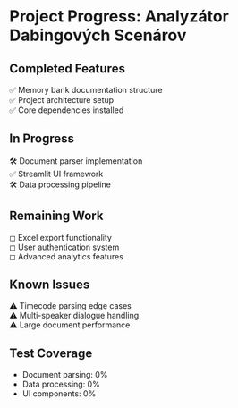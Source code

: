 # Project Progress: Analyzátor Dabingových Scenárov

## Completed Features
✅ Memory bank documentation structure  
✅ Project architecture setup  
✅ Core dependencies installed  

## In Progress
🛠 Document parser implementation  
✅ Streamlit UI framework  
🛠 Data processing pipeline  

## Remaining Work
◻ Excel export functionality  
◻ User authentication system  
◻ Advanced analytics features  

## Known Issues
⚠ Timecode parsing edge cases  
⚠ Multi-speaker dialogue handling  
⚠ Large document performance  

## Test Coverage
- Document parsing: 0%  
- Data processing: 0%  
- UI components: 0%
